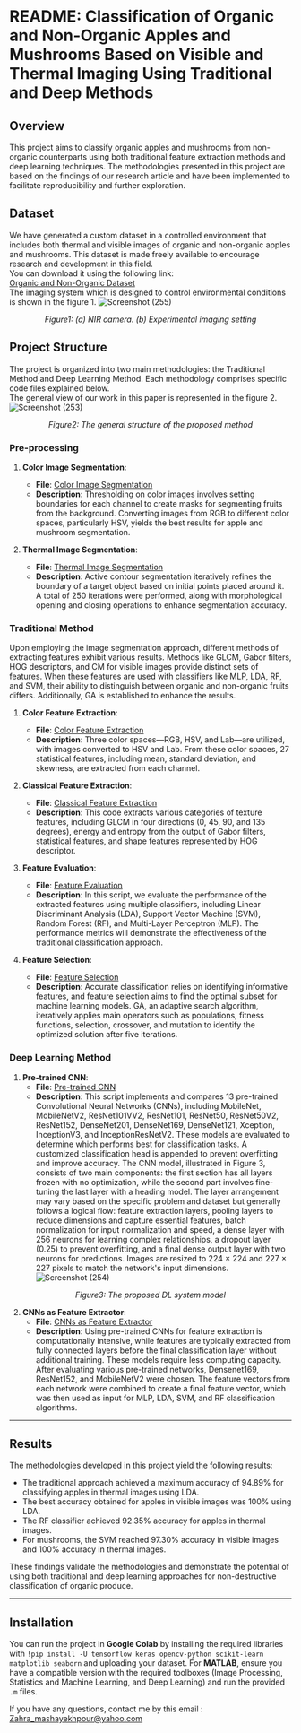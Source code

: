 # README: Classification of Organic and Non-Organic Apples and Mushrooms Based on Visible and Thermal Imaging Using Traditional and Deep Methods   

## Overview  
This project aims to classify organic apples and mushrooms from non-organic counterparts using both traditional feature extraction methods and deep learning techniques. The methodologies presented in this project are based on the findings of our research article and have been implemented to facilitate reproducibility and further exploration.  

## Dataset  
We have generated a custom dataset in a controlled environment that includes both thermal and visible images of organic and non-organic apples and mushrooms. This dataset is made freely available to encourage research and development in this field.  
You can download it using the following link:  
[Organic and Non-Organic Dataset](https://data.mendeley.com/datasets/pwzk7dj5wf/1)  
The imaging system which is designed to control environmental conditions is shown in the figure 1. 
![Screenshot (255)](https://github.com/user-attachments/assets/c125ec4f-a90e-4b4a-8a64-f0613fd14a9c)  

<p align="center">  
    <em> Figure1: (a) NIR camera. (b) Experimental imaging setting</em>  
</p>  

## Project Structure  
The project is organized into two main methodologies: the Traditional Method and Deep Learning Method. Each methodology comprises specific code files explained below.  
The general view of our work in this paper is represented in the figure 2.  
![Screenshot (253)](https://github.com/user-attachments/assets/9520e98d-21ba-4740-b880-182a95f5bed1)  
<p align="center">  
    <em> Figure2: The general structure of the proposed method</em>  
</p>  

### Pre-processing  
1. **Color Image Segmentation**:  
   - **File**: [Color Image Segmentation](https://github.com/Zahramashayekhpour/organic-and-nonorganic-fruits-classification-based-on-traditional-machine-learning-and-deep-learning/blob/master/Color%20Image%20Segmentation%20(HSV%20color%20space).m)  
   - **Description**: Thresholding on color images involves setting boundaries for each channel to create masks for segmenting fruits from the background. Converting images from RGB to different color spaces, particularly HSV, yields the best results for apple and mushroom segmentation.  

2. **Thermal Image Segmentation**:  
   - **File**: [Thermal Image Segmentation](https://github.com/Zahramashayekhpour/organic-and-nonorganic-fruits-classification-based-on-traditional-machine-learning-and-deep-learning/blob/master/Thermal%20Image%20Segmentation%20(Active%20Contour).m) 
   - **Description**: Active contour segmentation iteratively refines the boundary of a target object based on initial points placed around it. A total of 250 iterations were performed, along with morphological opening and closing operations to enhance segmentation accuracy.  

### Traditional Method  
Upon employing the image segmentation approach, different methods of extracting features exhibit various results. Methods like GLCM, Gabor filters, HOG descriptors, and CM for visible images provide distinct sets of features. When these features are used with classifiers like MLP, LDA, RF, and SVM, their ability to distinguish between organic and non-organic fruits differs. Additionally, GA is established to enhance the results.  

1. **Color Feature Extraction**:  
   - **File**: [Color Feature Extraction](https://github.com/Zahramashayekhpour/organic-and-nonorganic-fruits-classification-based-on-traditional-machine-learning-and-deep-learning/blob/master/Color_Image_Feature.ipynb)  
   - **Description**: Three color spaces—RGB, HSV, and Lab—are utilized, with images converted to HSV and Lab. From these color spaces, 27 statistical features, including mean, standard deviation, and skewness, are extracted from each channel.   

2. **Classical Feature Extraction**:  
   - **File**: [Classical Feature Extraction](https://github.com/Zahramashayekhpour/organic-and-nonorganic-fruits-classification-based-on-traditional-machine-learning-and-deep-learning/blob/master/Classical_Feature_Extraction.ipynb)
   - **Description**: This code extracts various categories of texture features, including GLCM in four directions (0, 45, 90, and 135 degrees), energy and entropy from the output of Gabor filters, statistical features, and shape features represented by HOG descriptor.  

3. **Feature Evaluation**:  
   - **File**: [Feature Evaluation](https://github.com/Zahramashayekhpour/organic-and-nonorganic-fruits-classification-based-on-traditional-machine-learning-and-deep-learning/blob/master/Evaluation_the_Features.ipynb)
   - **Description**: In this script, we evaluate the performance of the extracted features using multiple classifiers, including Linear Discriminant Analysis (LDA), Support Vector Machine (SVM), Random Forest (RF), and Multi-Layer Perceptron (MLP). The performance metrics will demonstrate the effectiveness of the traditional classification approach.  

4. **Feature Selection**:  
   - **File**: [Feature Selection](https://github.com/Zahramashayekhpour/organic-and-nonorganic-fruits-classification-based-on-traditional-machine-learning-and-deep-learning/blob/master/Genetic_Algorithm.ipynb)  
   - **Description**: Accurate classification relies on identifying informative features, and feature selection aims to find the optimal subset for machine learning models. GA, an adaptive search algorithm, iteratively applies main operators such as populations, fitness functions, selection, crossover, and mutation to identify the optimized solution after five iterations.  

### Deep Learning Method  

1. **Pre-trained CNN**:  
   - **File**: [Pre-trained CNN](https://github.com/Zahramashayekhpour/organic-and-nonorganic-fruits-classification-based-on-traditional-machine-learning-and-deep-learning/blob/master/Pre-trained%20CNNs%20.ipynb) 
   - **Description**: This script implements and compares 13 pre-trained Convolutional Neural Networks (CNNs), including MobileNet, MobileNetV2, ResNet101VV2, ResNet101, ResNet50, ResNet50V2, ResNet152, DenseNet201, DenseNet169, DenseNet121, Xception, InceptionV3, and InceptionResNetV2. These models are evaluated to determine which performs best for classification tasks. A customized classification head is appended to prevent overfitting and improve accuracy. The CNN model, illustrated in Figure 3, consists of two main components: the first section has all layers frozen with no optimization, while the second part involves fine-tuning the last layer with a heading model. The layer arrangement may vary based on the specific problem and dataset but generally follows a logical flow: feature extraction layers, pooling layers to reduce dimensions and capture essential features, batch normalization for input normalization and speed, a dense layer with 256 neurons for learning complex relationships, a dropout layer (0.25) to prevent overfitting, and a final dense output layer with two neurons for predictions. Images are resized to 224 × 224 and 227 × 227 pixels to match the network's input dimensions.   
![Screenshot (254)](https://github.com/user-attachments/assets/6e829dfe-54bd-41b7-82bb-8c1996754560)  
<p align="center">  
    <em> Figure3: The proposed DL system model</em>  
</p>  

2. **CNNs as Feature Extractor**:  
   - **File**: [CNNs as Feature Extractor](https://github.com/Zahramashayekhpour/organic-and-nonorganic-fruits-classification-based-on-traditional-machine-learning-and-deep-learning/blob/master/CNNs_as_Feature_Extractors.ipynb) 
   - **Description**: Using pre-trained CNNs for feature extraction is computationally intensive, while features are typically extracted from fully connected layers before the final classification layer without additional training. These models require less computing capacity. After evaluating various pre-trained networks, Densenet169, ResNet152, and MobileNetV2 were chosen. The feature vectors from each network were combined to create a final feature vector, which was then used as input for MLP, LDA, SVM, and RF classification algorithms.  

---  

## Results  
The methodologies developed in this project yield the following results:  

 
- The traditional approach achieved a maximum accuracy of 94.89% for classifying apples in thermal images using LDA.  
- The best accuracy obtained for apples in visible images was 100% using LDA.  
- The RF classifier achieved 92.35% accuracy for apples in thermal images.  
- For mushrooms, the SVM reached 97.30% accuracy in visible images and 100% accuracy in thermal images.  

These findings validate the methodologies and demonstrate the potential of using both traditional and deep learning approaches for non-destructive classification of organic produce.  

---  
  
## Installation  

You can run the project in **Google Colab** by installing the required libraries with `!pip install -U tensorflow keras opencv-python scikit-learn matplotlib seaborn` and uploading your dataset.
For **MATLAB**, ensure you have a compatible version with the required toolboxes (Image Processing, Statistics and Machine Learning, and Deep Learning) and run the provided `.m` files.

If you have any questions, contact me by this email : Zahra_mashayekhpour@yahoo.com
